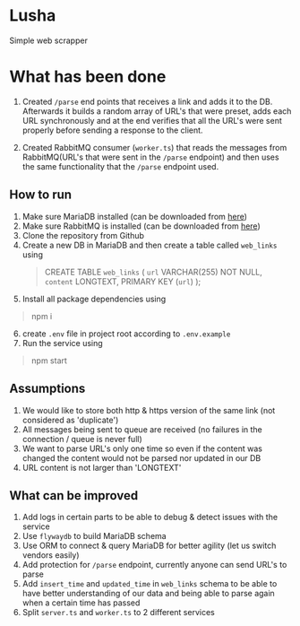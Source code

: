 # Lusha
Simple web scrapper


# What has been done
1. Created `/parse` end points that receives a link and adds it to the DB.
Afterwards it builds a random array of URL's that were preset, adds each URL synchronously and at the end verifies that all the URL's were sent properly before sending a response to the client.

2. Created RabbitMQ consumer (`worker.ts`) that reads the messages from RabbitMQ(URL's that were sent in the `/parse` endpoint) and then uses the same functionality that the `/parse` endpoint used.

## How to run

1. Make sure MariaDB installed (can be downloaded from [here](https://mariadb.com/downloads/))
2. Make sure RabbitMQ is installed (can be downloaded from [here](https://www.rabbitmq.com/download.html))
3. Clone the repository from Github
4. Create a new DB in MariaDB and then create a table called `web_links` using 
   >CREATE TABLE `web_links` ( `url` VARCHAR(255) NOT NULL, `content` LONGTEXT, PRIMARY KEY (`url`) );
5. Install all package dependencies using 
>npm i
6. create `.env` file in project root according to `.env.example` 
7. Run the service using 
> npm start


## Assumptions
1. We would like to store both http & https version of the same link (not considered as 'duplicate')
2. All messages being sent to queue are received (no failures in the connection / queue is never full)
3. We want to parse URL's only one time so even if the content was changed the content would not be parsed nor updated in our DB
4. URL content is not larger than 'LONGTEXT'

## What can be improved

1. Add logs in certain parts to be able to debug & detect issues with the service
2. Use `flywaydb` to build MariaDB schema
3. Use ORM to connect & query MariaDB for better agility (let us switch vendors easily)
4. Add protection for `/parse` endpoint, currently anyone can send URL's to parse
5. Add `insert_time` and `updated_time` in `web_links` schema to be able to have better understanding of our data and being able to parse again when a certain time has passed
6. Split `server.ts` and `worker.ts` to 2 different services